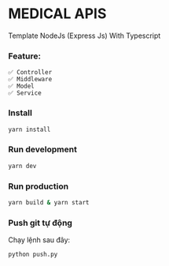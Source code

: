 # MEDICAL APIS
Template NodeJs (Express Js) With Typescript

### Feature:
    ✅ Controller
    ✅ Middleware
    ✅ Model
    ✅ Service

### Install   
```bash
yarn install
```

### Run development
```bash
yarn dev
```

### Run production
```bash
yarn build & yarn start
```

### Push git tự động
Chạy lệnh sau đây:
```bash
python push.py
```